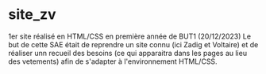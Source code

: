 # site_zv
1er site réalisé en HTML/CSS en première année de BUT1 (20/12/2023)
Le but de cette SAE était de reprendre un site connu (ici Zadig et Voltaire) et de réaliser unn recueil des besoins (ce qui apparaitra dans les pages au lieu des vetements) afin de s'adapter à l'environnement HTML/CSS.

